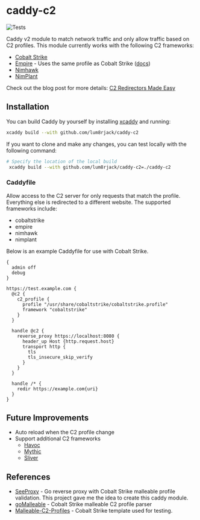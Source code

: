 # caddy-c2

![Tests](https://github.com/lum8rjack/caddy-c2/actions/workflows/go.yml/badge.svg)

Caddy v2 module to match network traffic and only allow traffic based on C2 profiles. This module currently works with the following C2 frameworks:
- [Cobalt Strike](https://www.cobaltstrike.com/)
- [Empire](https://github.com/BC-SECURITY/Empire) - Uses the same profile as Cobalt Strike ([docs](https://bc-security.gitbook.io/empire-wiki/listeners/malleable-c2))
- [Nimhawk](https://github.com/hdbreaker/Nimhawk)
- [NimPlant](https://github.com/chvancooten/NimPlant)

Check out the blog post for more details: [C2 Redirectors Made Easy](https://blog.lum8rjack.com/posts/caddy-c2)

## Installation

You can build Caddy by yourself by installing [xcaddy](https://github.com/caddyserver/xcaddy) and running:
```bash
xcaddy build --with github.com/lum8rjack/caddy-c2
```

If you want to clone and make any changes, you can test locally with the following command:
```bash
# Specify the location of the local build
 xcaddy build --with github.com/lum8rjack/caddy-c2=./caddy-c2
```

### Caddyfile

Allow access to the C2 server for only requests that match the profile. Everything else is redirected to a different website. The supported frameworks include:
- cobaltstrike
- empire
- nimhawk
- nimplant

Below is an example Caddyfile for use with Cobalt Strike.
```
{
  admin off
  debug
}

https://test.example.com {
  @c2 {
    c2_profile {
      profile "/usr/share/cobaltstrike/cobaltstrike.profile"
      framework "cobaltstrike"
    }
  }

  handle @c2 {
    reverse_proxy https://localhost:8080 {
      header_up Host {http.request.host}
      transport http {
        tls
        tls_insecure_skip_verify
      }
    }
  }

  handle /* {
    redir https://example.com{uri}
  }
}
```


## Future Improvements

- Auto reload when the C2 profile change
- Support additional C2 frameworks
  - [Havoc](https://github.com/HavocFramework/Havoc)
  - [Mythic](https://github.com/its-a-feature/Mythic)
  - [Sliver](https://github.com/BishopFox/sliver)

## References

- [SeeProxy](https://github.com/nopbrick/SeeProxy) - Go reverse proxy with Cobalt Strike malleable profile validation. This project gave me the idea to create this caddy module.
- [goMalleable](https://github.com/D00Movenok/goMalleable) - Cobalt Strike malleable C2 profile parser
- [Malleable-C2-Profiles](https://github.com/xx0hcd/Malleable-C2-Profiles) - Cobalt Strike template used for testing.

